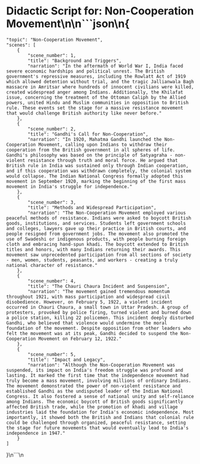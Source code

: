 # Didactic Script for: Non-Cooperation Movement\n\n```json\n{
    "topic": "Non-Cooperation Movement",
    "scenes": [
        {
            "scene_number": 1,
            "title": "Background and Triggers",
            "narration": "In the aftermath of World War I, India faced severe economic hardships and political unrest. The British government's repressive measures, including the Rowlatt Act of 1919 which allowed detention without trial, and the tragic Jallianwala Bagh massacre in Amritsar where hundreds of innocent civilians were killed, created widespread anger among Indians. Additionally, the Khilafat issue, concerning the treatment of the Ottoman Caliph by the Allied powers, united Hindu and Muslim communities in opposition to British rule. These events set the stage for a massive resistance movement that would challenge British authority like never before."
        },
        {
            "scene_number": 2,
            "title": "Gandhi's Call for Non-Cooperation",
            "narration": "In 1920, Mahatma Gandhi launched the Non-Cooperation Movement, calling upon Indians to withdraw their cooperation from the British government in all spheres of life. Gandhi's philosophy was based on the principle of Satyagraha - non-violent resistance through truth and moral force. He argued that British rule in India was sustained only through Indian cooperation, and if this cooperation was withdrawn completely, the colonial system would collapse. The Indian National Congress formally adopted this movement in September 1920, marking the beginning of the first mass movement in India's struggle for independence."
        },
        {
            "scene_number": 3,
            "title": "Methods and Widespread Participation",
            "narration": "The Non-Cooperation Movement employed various peaceful methods of resistance. Indians were asked to boycott British goods, institutions, and services. Students left government schools and colleges, lawyers gave up their practice in British courts, and people resigned from government jobs. The movement also promoted the use of Swadeshi or indigenous products, with people burning foreign cloth and embracing hand-spun khadi. The boycott extended to British titles and honors, with many Indians returning their awards. This movement saw unprecedented participation from all sections of society - men, women, students, peasants, and workers - creating a truly national character of resistance."
        },
        {
            "scene_number": 4,
            "title": "The Chauri Chaura Incident and Suspension",
            "narration": "The movement gained tremendous momentum throughout 1921, with mass participation and widespread civil disobedience. However, on February 5, 1922, a violent incident occurred in Chauri Chaura, a small town in Uttar Pradesh. A group of protesters, provoked by police firing, turned violent and burned down a police station, killing 22 policemen. This incident deeply disturbed Gandhi, who believed that violence would undermine the moral foundation of the movement. Despite opposition from other leaders who felt the movement was at its peak, Gandhi decided to suspend the Non-Cooperation Movement on February 12, 1922."
        },
        {
            "scene_number": 5,
            "title": "Impact and Legacy",
            "narration": "Although the Non-Cooperation Movement was suspended, its impact on India's freedom struggle was profound and lasting. It marked the first time that the independence movement had truly become a mass movement, involving millions of ordinary Indians. The movement demonstrated the power of non-violent resistance and established Gandhi as the undisputed leader of the Indian National Congress. It also fostered a sense of national unity and self-reliance among Indians. The economic boycott of British goods significantly affected British trade, while the promotion of khadi and village industries laid the foundation for India's economic independence. Most importantly, it showed both the British and Indians that colonial rule could be challenged through organized, peaceful resistance, setting the stage for future movements that would eventually lead to India's independence in 1947."
        }
    ]
}\n```\n